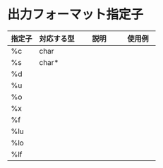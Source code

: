 # 出力フォーマット指定子

|  指定子  |  対応する型  |　説明　|　使用例　|
| ---- | ---- | ---- | ---- |
|%c|char|
|%s|char*|
|%d||
|%u|
|%o|
|%x|
|%f|
|%lu|
|%lo|
|%lf|
